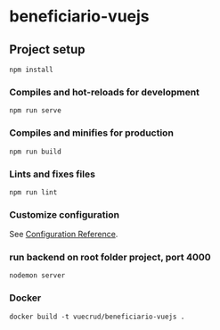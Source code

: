 # beneficiario-vuejs

## Project setup
```
npm install
```

### Compiles and hot-reloads for development
```
npm run serve
```

### Compiles and minifies for production
```
npm run build
```

### Lints and fixes files
```
npm run lint
```

### Customize configuration
See [Configuration Reference](https://cli.vuejs.org/config/).


### run backend on root folder project, port 4000
```
nodemon server
```

### Docker
```
docker build -t vuecrud/beneficiario-vuejs .
```

